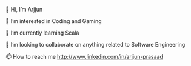 

<!--
I'm Arjjun Prasaad, I am currently pursuing Masters of Science in Computer Science from UIC

<!--
**arjjunp/arjjunp** is a ✨ _special_ ✨ repository because its `README.md` (this file) appears on your GitHub profile.

Here are some ideas to get you started:

- 🔭 I’m currently working on ...
- 🌱 I’m currently learning ...
- 👯 I’m looking to collaborate on ...
- 🤔 I’m looking for help with ...
- 💬 Ask me about ...
- 📫 How to reach me: ...
- 😄 Pronouns: ...
- ⚡ Fun fact: ...
-->

👋 Hi, I’m Arjjun

👀 I’m interested in Coding and Gaming

🌱 I’m currently learning Scala

💞️ I’m looking to collaborate on anything related to Software Engineering 

📫 How to reach me http://www.linkedin.com/in/arjjun-prasaad
